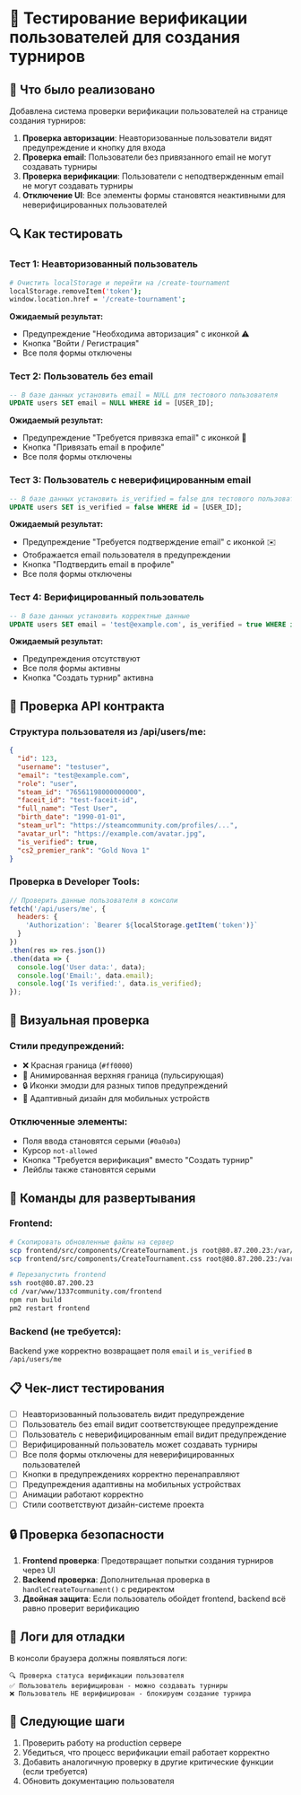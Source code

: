 # 🧪 Тестирование верификации пользователей для создания турниров

## 🎯 Что было реализовано

Добавлена система проверки верификации пользователей на странице создания турниров:

1. **Проверка авторизации**: Неавторизованные пользователи видят предупреждение и кнопку для входа
2. **Проверка email**: Пользователи без привязанного email не могут создавать турниры
3. **Проверка верификации**: Пользователи с неподтвержденным email не могут создавать турниры
4. **Отключение UI**: Все элементы формы становятся неактивными для неверифицированных пользователей

## 🔍 Как тестировать

### Тест 1: Неавторизованный пользователь
```bash
# Очистить localStorage и перейти на /create-tournament
localStorage.removeItem('token');
window.location.href = '/create-tournament';
```

**Ожидаемый результат:**
- Предупреждение "Необходима авторизация" с иконкой ⚠️
- Кнопка "Войти / Регистрация"
- Все поля формы отключены

### Тест 2: Пользователь без email
```sql
-- В базе данных установить email = NULL для тестового пользователя
UPDATE users SET email = NULL WHERE id = [USER_ID];
```

**Ожидаемый результат:**
- Предупреждение "Требуется привязка email" с иконкой 📧
- Кнопка "Привязать email в профиле"
- Все поля формы отключены

### Тест 3: Пользователь с неверифицированным email
```sql
-- В базе данных установить is_verified = false для тестового пользователя
UPDATE users SET is_verified = false WHERE id = [USER_ID];
```

**Ожидаемый результат:**
- Предупреждение "Требуется подтверждение email" с иконкой ✉️
- Отображается email пользователя в предупреждении
- Кнопка "Подтвердить email в профиле"
- Все поля формы отключены

### Тест 4: Верифицированный пользователь
```sql
-- В базе данных установить корректные данные
UPDATE users SET email = 'test@example.com', is_verified = true WHERE id = [USER_ID];
```

**Ожидаемый результат:**
- Предупреждения отсутствуют
- Все поля формы активны
- Кнопка "Создать турнир" активна

## 🔧 Проверка API контракта

### Структура пользователя из /api/users/me:
```json
{
  "id": 123,
  "username": "testuser",
  "email": "test@example.com",
  "role": "user",
  "steam_id": "76561198000000000",
  "faceit_id": "test-faceit-id",
  "full_name": "Test User",
  "birth_date": "1990-01-01",
  "steam_url": "https://steamcommunity.com/profiles/...",
  "avatar_url": "https://example.com/avatar.jpg",
  "is_verified": true,
  "cs2_premier_rank": "Gold Nova 1"
}
```

### Проверка в Developer Tools:
```javascript
// Проверить данные пользователя в консоли
fetch('/api/users/me', {
  headers: {
    'Authorization': `Bearer ${localStorage.getItem('token')}`
  }
})
.then(res => res.json())
.then(data => {
  console.log('User data:', data);
  console.log('Email:', data.email);
  console.log('Is verified:', data.is_verified);
});
```

## 🎨 Визуальная проверка

### Стили предупреждений:
- ❌ Красная граница (`#ff0000`)
- 🌟 Анимированная верхняя граница (пульсирующая)
- 🔒 Иконки эмодзи для разных типов предупреждений
- 📱 Адаптивный дизайн для мобильных устройств

### Отключенные элементы:
- Поля ввода становятся серыми (`#0a0a0a`)
- Курсор `not-allowed`
- Кнопка "Требуется верификация" вместо "Создать турнир"
- Лейблы также становятся серыми

## 🚀 Команды для развертывания

### Frontend:
```bash
# Скопировать обновленные файлы на сервер
scp frontend/src/components/CreateTournament.js root@80.87.200.23:/var/www/1337community.com/frontend/src/components/
scp frontend/src/components/CreateTournament.css root@80.87.200.23:/var/www/1337community.com/frontend/src/components/

# Перезапустить frontend
ssh root@80.87.200.23
cd /var/www/1337community.com/frontend
npm run build
pm2 restart frontend
```

### Backend (не требуется):
Backend уже корректно возвращает поля `email` и `is_verified` в `/api/users/me`

## 📋 Чек-лист тестирования

- [ ] Неавторизованный пользователь видит предупреждение
- [ ] Пользователь без email видит соответствующее предупреждение
- [ ] Пользователь с неверифицированным email видит предупреждение
- [ ] Верифицированный пользователь может создавать турниры
- [ ] Все поля формы отключены для неверифицированных пользователей
- [ ] Кнопки в предупреждениях корректно перенаправляют
- [ ] Предупреждения адаптивны на мобильных устройствах
- [ ] Анимации работают корректно
- [ ] Стили соответствуют дизайн-системе проекта

## 🔒 Проверка безопасности

1. **Frontend проверка**: Предотвращает попытки создания турниров через UI
2. **Backend проверка**: Дополнительная проверка в `handleCreateTournament()` с редиректом
3. **Двойная защита**: Если пользователь обойдет frontend, backend всё равно проверит верификацию

## 📝 Логи для отладки

В консоли браузера должны появляться логи:
```
🔍 Проверка статуса верификации пользователя
✅ Пользователь верифицирован - можно создавать турниры
❌ Пользователь НЕ верифицирован - блокируем создание турнира
```

## 🎯 Следующие шаги

1. Проверить работу на production сервере
2. Убедиться, что процесс верификации email работает корректно
3. Добавить аналогичную проверку в другие критические функции (если требуется)
4. Обновить документацию пользователя 